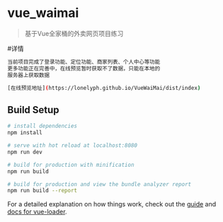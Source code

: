 # vue_waimai

> 基于Vue全家桶的外卖网页项目练习

#详情
``` bash
当前项目完成了登录功能、定位功能、商家列表、个人中心等功能
更多功能正在完善中，在线预览暂时获取不了数据，只能在本地的
服务器上获取数据

[在线预览地址](https://lonelyph.github.io/VueWaiMai/dist/index)

```
## Build Setup

``` bash
# install dependencies
npm install

# serve with hot reload at localhost:8080
npm run dev

# build for production with minification
npm run build

# build for production and view the bundle analyzer report
npm run build --report
```

For a detailed explanation on how things work, check out the [guide](http://vuejs-templates.github.io/webpack/) and [docs for vue-loader](http://vuejs.github.io/vue-loader).
